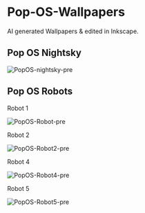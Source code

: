 # Pop-OS-Wallpapers
AI generated Wallpapers &amp; edited in Inkscape.

Pop OS Nightsky
--
![PopOS-nightsky-pre](https://github.com/user-attachments/assets/2cb0dd2b-7a16-4082-b2aa-146f37b45335)

Pop OS Robots
--
Robot 1

![PopOS-Robot-pre](https://github.com/user-attachments/assets/9e2f862d-b3e9-421b-a940-a386a57dc482)

Robot 2

![PopOS-Robot2-pre](https://github.com/user-attachments/assets/d63e92b3-1d65-4804-bc4f-4b36124fbc4f)

Robot 4

![PopOS-Robot4-pre](https://github.com/user-attachments/assets/5a5d5580-27f5-4de8-bdd2-d049f66df781)

Robot 5

![PopOS-Robot5-pre](https://github.com/user-attachments/assets/e547fc03-973b-4f94-b612-dad0f1bc37c3)
